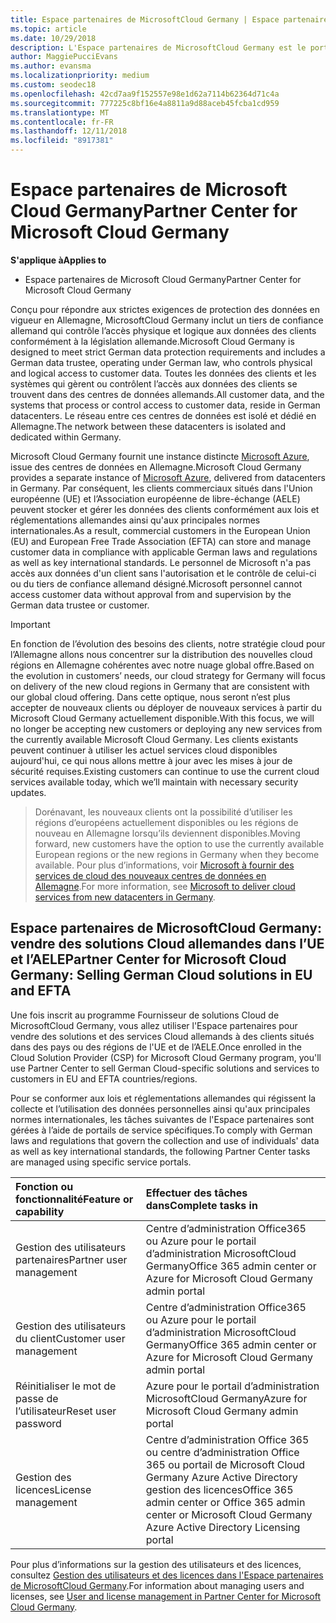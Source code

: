 ```yaml
---
title: Espace partenaires de MicrosoftCloud Germany | Espace partenaires de MicrosoftCloud Germany
ms.topic: article
ms.date: 10/29/2018
description: L'Espace partenaires de MicrosoftCloud Germany est le portail professionnel des partenaires Microsoft qui souhaitent proposer des solutions Cloud Microsoft aux clients situés dans les pays de l’UE et de l’AELE.
author: MaggiePucciEvans
ms.author: evansma
ms.localizationpriority: medium
ms.custom: seodec18
ms.openlocfilehash: 42cd7aa9f152557e98e1d62a7114b62364d71c4a
ms.sourcegitcommit: 777225c8bf16e4a8811a9d88aceb45fcba1cd959
ms.translationtype: MT
ms.contentlocale: fr-FR
ms.lasthandoff: 12/11/2018
ms.locfileid: "8917381"
---
```

# <a name="partner-center-for-microsoft-cloud-germany"></a><span data-ttu-id="e9158-103">Espace partenaires de Microsoft Cloud Germany</span><span class="sxs-lookup"><span data-stu-id="e9158-103">Partner Center for Microsoft Cloud Germany</span></span>

**<span data-ttu-id="e9158-104">S'applique à</span><span class="sxs-lookup"><span data-stu-id="e9158-104">Applies to</span></span>**

-  <span data-ttu-id="e9158-105">Espace partenaires de Microsoft Cloud Germany</span><span class="sxs-lookup"><span data-stu-id="e9158-105">Partner Center for Microsoft Cloud Germany</span></span>

<span data-ttu-id="e9158-106">Conçu pour répondre aux strictes exigences de protection des données en vigueur en Allemagne, MicrosoftCloud Germany inclut un tiers de confiance allemand qui contrôle l’accès physique et logique aux données des clients conformément à la législation allemande.</span><span class="sxs-lookup"><span data-stu-id="e9158-106">Microsoft Cloud Germany is designed to meet strict German data protection requirements and includes a German data trustee, operating under German law, who controls physical and logical access to customer data.</span></span> <span data-ttu-id="e9158-107">Toutes les données des clients et les systèmes qui gèrent ou contrôlent l’accès aux données des clients se trouvent dans des centres de données allemands.</span><span class="sxs-lookup"><span data-stu-id="e9158-107">All customer data, and the systems that process or control access to customer data, reside in German datacenters.</span></span> <span data-ttu-id="e9158-108">Le réseau entre ces centres de données est isolé et dédié en Allemagne.</span><span class="sxs-lookup"><span data-stu-id="e9158-108">The network between these datacenters is isolated and dedicated within Germany.</span></span>

<span data-ttu-id="e9158-109">Microsoft Cloud Germany fournit une instance distincte [Microsoft Azure](https://go.microsoft.com/fwlink/?linkid=847992), issue des centres de données en Allemagne.</span><span class="sxs-lookup"><span data-stu-id="e9158-109">Microsoft Cloud Germany provides a separate instance of [Microsoft Azure](https://go.microsoft.com/fwlink/?linkid=847992), delivered from datacenters in Germany.</span></span> <span data-ttu-id="e9158-110">Par conséquent, les clients commerciaux situés dans l'Union européenne (UE) et l’Association européenne de libre-échange (AELE) peuvent stocker et gérer les données des clients conformément aux lois et réglementations allemandes ainsi qu'aux principales normes internationales.</span><span class="sxs-lookup"><span data-stu-id="e9158-110">As a result, commercial customers in the European Union (EU) and European Free Trade Association (EFTA) can store and manage customer data in compliance with applicable German laws and regulations as well as key international standards.</span></span> <span data-ttu-id="e9158-111">Le personnel de Microsoft n'a pas accès aux données d'un client sans l'autorisation et le contrôle de celui-ci ou du tiers de confiance allemand désigné.</span><span class="sxs-lookup"><span data-stu-id="e9158-111">Microsoft personnel cannot access customer data without approval from and supervision by the German data trustee or customer.</span></span>

>[!IMPORTANT]
><span data-ttu-id="e9158-112">En fonction de l’évolution des besoins des clients, notre stratégie cloud pour l’Allemagne allons nous concentrer sur la distribution des nouvelles cloud régions en Allemagne cohérentes avec notre nuage global offre.</span><span class="sxs-lookup"><span data-stu-id="e9158-112">Based on the evolution in customers’ needs, our cloud strategy for Germany will focus on delivery of the new cloud regions in Germany that are consistent with our global cloud offering.</span></span> <span data-ttu-id="e9158-113">Dans cette optique, nous seront n’est plus accepter de nouveaux clients ou déployer de nouveaux services à partir du Microsoft Cloud Germany actuellement disponible.</span><span class="sxs-lookup"><span data-stu-id="e9158-113">With this focus, we will no longer be accepting new customers or deploying any new services from the currently available Microsoft Cloud Germany.</span></span> <span data-ttu-id="e9158-114">Les clients existants peuvent continuer à utiliser les actuel services cloud disponibles aujourd'hui, ce qui nous allons mettre à jour avec les mises à jour de sécurité requises.</span><span class="sxs-lookup"><span data-stu-id="e9158-114">Existing customers can continue to use the current cloud services available today, which we’ll maintain with necessary security updates.</span></span> 

><span data-ttu-id="e9158-115">Dorénavant, les nouveaux clients ont la possibilité d’utiliser les régions d’européens actuellement disponibles ou les régions de nouveau en Allemagne lorsqu’ils deviennent disponibles.</span><span class="sxs-lookup"><span data-stu-id="e9158-115">Moving forward, new customers have the option to use the currently available European regions or the new regions in Germany when they become available.</span></span> <span data-ttu-id="e9158-116">Pour plus d’informations, voir [Microsoft à fournir des services de cloud des nouveaux centres de données en Allemagne](https://news.microsoft.com/europe/2018/08/31/microsoft-to-deliver-cloud-services-from-new-datacentres-in-germany-in-2019-to-meet-evolving-customer-needs/).</span><span class="sxs-lookup"><span data-stu-id="e9158-116">For more information, see [Microsoft to deliver cloud services from new datacenters in Germany](https://news.microsoft.com/europe/2018/08/31/microsoft-to-deliver-cloud-services-from-new-datacentres-in-germany-in-2019-to-meet-evolving-customer-needs/).</span></span> 


## <a name="partner-center-for-microsoft-cloud-germany-selling-german-cloud-solutions-in-eu-and-efta"></a><span data-ttu-id="e9158-117">Espace partenaires de MicrosoftCloud Germany: vendre des solutions Cloud allemandes dans l’UE et l’AELE</span><span class="sxs-lookup"><span data-stu-id="e9158-117">Partner Center for Microsoft Cloud Germany: Selling German Cloud solutions in EU and EFTA</span></span>

<span data-ttu-id="e9158-118">Une fois inscrit au programme Fournisseur de solutions Cloud de MicrosoftCloud Germany, vous allez utiliser l'Espace partenaires pour vendre des solutions et des services Cloud allemands à des clients situés dans des pays ou des régions de l'UE et de l’AELE.</span><span class="sxs-lookup"><span data-stu-id="e9158-118">Once enrolled in the Cloud Solution Provider (CSP) for Microsoft Cloud Germany program, you'll use Partner Center to sell German Cloud-specific solutions and services to customers in EU and EFTA countries/regions.</span></span> 

<span data-ttu-id="e9158-119">Pour se conformer aux lois et réglementations allemandes qui régissent la collecte et l’utilisation des données personnelles ainsi qu'aux principales normes internationales, les tâches suivantes de l'Espace partenaires sont gérées à l’aide de portails de service spécifiques.</span><span class="sxs-lookup"><span data-stu-id="e9158-119">To comply with German laws and regulations that govern the collection and use of individuals' data as well as key international standards, the following Partner Center tasks are managed using specific service portals.</span></span> 

<span data-ttu-id="e9158-120">Fonction ou fonctionnalité</span><span class="sxs-lookup"><span data-stu-id="e9158-120">Feature or capability</span></span> | <span data-ttu-id="e9158-121">Effectuer des tâches dans</span><span class="sxs-lookup"><span data-stu-id="e9158-121">Complete tasks in</span></span>
:--- | :---
<span data-ttu-id="e9158-122">Gestion des utilisateurs partenaires</span><span class="sxs-lookup"><span data-stu-id="e9158-122">Partner user management</span></span> | <span data-ttu-id="e9158-123">Centre d’administration Office365 ou Azure pour le portail d’administration MicrosoftCloud Germany</span><span class="sxs-lookup"><span data-stu-id="e9158-123">Office 365 admin center or Azure for Microsoft Cloud Germany admin portal</span></span>
<span data-ttu-id="e9158-124">Gestion des utilisateurs du client</span><span class="sxs-lookup"><span data-stu-id="e9158-124">Customer user management</span></span> | <span data-ttu-id="e9158-125">Centre d’administration Office365 ou Azure pour le portail d’administration MicrosoftCloud Germany</span><span class="sxs-lookup"><span data-stu-id="e9158-125">Office 365 admin center or Azure for Microsoft Cloud Germany admin portal</span></span>
<span data-ttu-id="e9158-126">Réinitialiser le mot de passe de l’utilisateur</span><span class="sxs-lookup"><span data-stu-id="e9158-126">Reset user password</span></span> | <span data-ttu-id="e9158-127">Azure pour le portail d’administration MicrosoftCloud Germany</span><span class="sxs-lookup"><span data-stu-id="e9158-127">Azure for Microsoft Cloud Germany admin portal</span></span>
<span data-ttu-id="e9158-128">Gestion des licences</span><span class="sxs-lookup"><span data-stu-id="e9158-128">License management</span></span> | <span data-ttu-id="e9158-129">Centre d’administration Office 365 ou centre d’administration Office 365 ou portail de Microsoft Cloud Germany Azure Active Directory gestion des licences</span><span class="sxs-lookup"><span data-stu-id="e9158-129">Office 365 admin center or Office 365 admin center or Microsoft Cloud Germany Azure Active Directory Licensing portal</span></span>


<span data-ttu-id="e9158-130">Pour plus d’informations sur la gestion des utilisateurs et des licences, consultez [Gestion des utilisateurs et des licences dans l'Espace partenaires de MicrosoftCloud Germany](user-management-in-partner-center-for-microsoft-cloud-germany.md).</span><span class="sxs-lookup"><span data-stu-id="e9158-130">For information about managing users and licenses, see [User and license management in Partner Center for Microsoft Cloud Germany](user-management-in-partner-center-for-microsoft-cloud-germany.md).</span></span>


